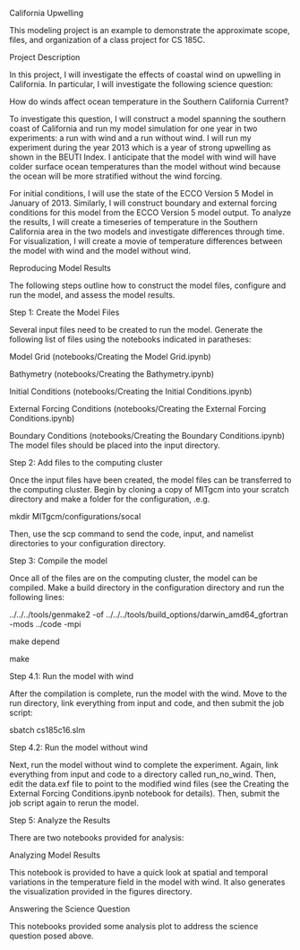 California Upwelling

This modeling project is an example to demonstrate the approximate scope, files, and organization of a class project for CS 185C.

Project Description

In this project, I will investigate the effects of coastal wind on upwelling in California. In particular, I will investigate the following science question:

How do winds affect ocean temperature in the Southern California Current?

To investigate this question, I will construct a model spanning the southern coast of California and run my model simulation for one year in two experiments: a run with wind and a run without wind. I will run my experiment during the year 2013 which is a year of strong upwelling as shown in the BEUTI Index. I anticipate that the model with wind will have colder surface ocean temperatures than the model without wind because the ocean will be more stratified without the wind forcing.

For initial conditions, I will use the state of the ECCO Version 5 Model in January of 2013. Similarly, I will construct boundary and external forcing conditions for this model from the ECCO Version 5 model output. To analyze the results, I will create a timeseries of temperature in the Southern California area in the two models and investigate differences through time. For visualization, I will create a movie of temperature differences between the model with wind and the model without wind.


Reproducing Model Results

The following steps outline how to construct the model files, configure and run the model, and assess the model results.

Step 1: Create the Model Files

Several input files need to be created to run the model. Generate the following list of files using the notebooks indicated in paratheses:

Model Grid (notebooks/Creating the Model Grid.ipynb)

Bathymetry (notebooks/Creating the Bathymetry.ipynb)

Initial Conditions (notebooks/Creating the Initial Conditions.ipynb)

External Forcing Conditions (notebooks/Creating the External Forcing Conditions.ipynb)

Boundary Conditions (notebooks/Creating the Boundary Conditions.ipynb) The model files should be placed into the  input directory.


Step 2: Add files to the computing cluster

Once the input files have been created, the model files can be transferred to the computing cluster. Begin by cloning a copy of MITgcm into your scratch directory and make a folder for the configuration, .e.g.

mkdir MITgcm/configurations/socal

Then, use the scp command to send the code, input, and namelist directories to your configuration directory.

Step 3: Compile the model

Once all of the files are on the computing cluster, the model can be compiled. Make a build directory in the configuration directory and run the following lines:

../../../tools/genmake2 -of ../../../tools/build_options/darwin_amd64_gfortran -mods ../code -mpi

make depend

make

Step 4.1: Run the model with wind

After the compilation is complete, run the model with the wind. Move to the run directory, link everything from input and code, and then submit the job script:

sbatch cs185c16.slm

Step 4.2: Run the model without wind

Next, run the model without wind to complete the experiment. Again, link everything from input and code to a directory called run_no_wind. Then, edit the data.exf file to point to the modified wind files (see the Creating the External Forcing Conditions.ipynb notebook for details). Then, submit the job script again to rerun the model.

Step 5: Analyze the Results

There are two notebooks provided for analysis:

Analyzing Model Results

This notebook is provided to have a quick look at spatial and temporal variations in the temperature field in the model with wind. It also generates the visualization provided in the figures directory.

Answering the Science Question

This notebooks provided some analysis plot to address the science question posed above.
